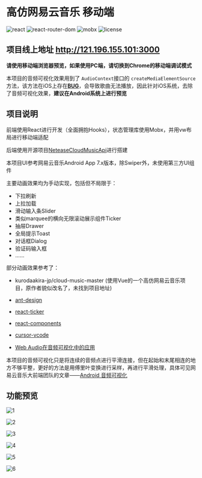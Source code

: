 # 高仿网易云音乐 移动端

<p>
  <img src="https://img.shields.io/badge/react-16.13.0-brightgreen" alt="react">
  <img src="https://img.shields.io/static/v1?label=react-router-dom&message=5.2.0&color=green" alt="react-router-dom">
  <img src="https://img.shields.io/badge/mobx-5.15.7-yellowgreen" alt="mobx">
  <img src="https://img.shields.io/badge/license-MIT-yellow" alt="license">
</p>


## 项目线上地址	http://121.196.155.101:3000

**请使用移动端浏览器预览，如果使用PC端，请切换到Chrome的移动端调试模式**

本项目的音频可视化效果用到了 `AudioContext`接口的 `createMediaElementSource`方法，该方法在iOS上存在[**BUG**](https://stackoverflow.com/questions/58306894/has-ios13-broken-audio-tags-used-as-audio-buffers-connected-to-the-audio-conte)，会导致歌曲无法播放，因此针对iOS系统，去除了音频可视化效果，**建议在Android系统上进行预览**



## 项目说明

前端使用React进行开发（全面拥抱Hooks），状态管理库使用Mobx，并用vw布局进行移动端适配

后端使用开源项目[NeteaseCloudMusicApi](https://github.com/Binaryify/NeteaseCloudMusicApi)进行搭建

本项目UI参考网易云音乐Android App 7.x版本，除Swiper外，未使用第三方UI组件



主要动画效果均为手动实现，包括但不局限于：

* 下拉刷新
* 上拉加载
* 滑动输入条Slider
* 类似marquee的横向无限滚动展示组件Ticker
* 抽屉Drawer
* 全局提示Toast
* 对话框Dialog
* 验证码输入框
* ......



部分动画效果参考了：

* kurodaakira-jp/cloud-music-master (使用Vue的一个高仿网易云音乐项目，原作者貌似改名了，未找到项目地址)

* [ant-design](https://github.com/ant-design/ant-design)

* [react-ticker](https://github.com/AndreasFaust/react-ticker)

* [react-components](https://github.com/clancysong/react-components)

* [cursor-vcode](https://github.com/useryangtao/cursor-vcode)

* [Web Audio在音频可视化中的应用](https://juejin.cn/post/6844903953130323976)



本项目的音频可视化只是将连续的音频点进行平滑连接，但在起始和末尾相连的地方不够平整，更好的方法是用傅里叶变换进行采样，再进行平滑处理，具体可见网易云音乐大前端团队的文章——[Android 音频可视化](https://juejin.cn/post/6873253309944168456)



## 功能预览



![1](./gif/1.gif)

![2](./gif/2.gif)

![3](./gif/3.gif)

![4](./gif/4.gif)

![5](./gif/5.gif)

![6](./gif/6.gif)

